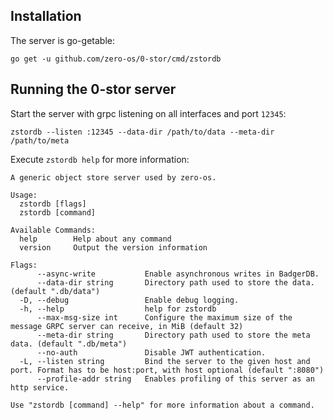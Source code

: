 ## Installation

The server is go-getable:
```
go get -u github.com/zero-os/0-stor/cmd/zstordb
```

## Running the 0-stor server

Start the server with grpc listening on all interfaces and port `12345`:

```
zstordb --listen :12345 --data-dir /path/to/data --meta-dir /path/to/meta
```

Execute `zstordb help` for more information:

```
A generic object store server used by zero-os.

Usage:
  zstordb [flags]
  zstordb [command]

Available Commands:
  help        Help about any command
  version     Output the version information

Flags:
      --async-write           Enable asynchronous writes in BadgerDB.
      --data-dir string       Directory path used to store the data. (default ".db/data")
  -D, --debug                 Enable debug logging.
  -h, --help                  help for zstordb
      --max-msg-size int      Configure the maximum size of the message GRPC server can receive, in MiB (default 32)
      --meta-dir string       Directory path used to store the meta data. (default ".db/meta")
      --no-auth               Disable JWT authentication.
  -L, --listen string         Bind the server to the given host and port. Format has to be host:port, with host optional (default ":8080")
      --profile-addr string   Enables profiling of this server as an http service.

Use "zstordb [command] --help" for more information about a command.
```